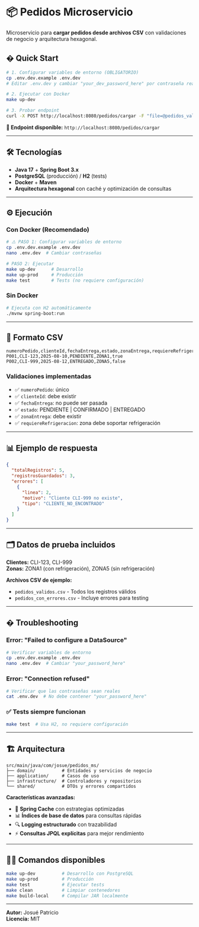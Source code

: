 # 📦 Pedidos Microservicio

Microservicio para **cargar pedidos desde archivos CSV** con validaciones de negocio y arquitectura hexagonal.

## � Quick Start

```bash
# 1. Configurar variables de entorno (OBLIGATORIO)
cp .env.dev.example .env.dev
# Editar .env.dev y cambiar "your_dev_password_here" por contraseña real

# 2. Ejecutar con Docker
make up-dev

# 3. Probar endpoint
curl -X POST http://localhost:8080/pedidos/cargar -F "file=@pedidos_validos.csv"
```

**🎯 Endpoint disponible:** `http://localhost:8080/pedidos/cargar`

---

## 🛠️ Tecnologías

- **Java 17** + **Spring Boot 3.x**
- **PostgreSQL** (producción) / **H2** (tests)
- **Docker** + **Maven**
- **Arquitectura hexagonal** con caché y optimización de consultas

---

## ⚙️ Ejecución

### Con Docker (Recomendado)

```bash
# ⚠️ PASO 1: Configurar variables de entorno
cp .env.dev.example .env.dev
nano .env.dev  # Cambiar contraseñas

# PASO 2: Ejecutar
make up-dev      # Desarrollo
make up-prod     # Producción
make test        # Tests (no requiere configuración)
```

### Sin Docker

```bash
# Ejecuta con H2 automáticamente
./mvnw spring-boot:run
```

---

## 📄 Formato CSV

```csv
numeroPedido,clienteId,fechaEntrega,estado,zonaEntrega,requiereRefrigeracion
P001,CLI-123,2025-08-10,PENDIENTE,ZONA1,true
P002,CLI-999,2025-08-12,ENTREGADO,ZONA5,false
```

### Validaciones implementadas

- ✅ `numeroPedido`: único
- ✅ `clienteId`: debe existir
- ✅ `fechaEntrega`: no puede ser pasada
- ✅ `estado`: PENDIENTE | CONFIRMADO | ENTREGADO
- ✅ `zonaEntrega`: debe existir
- ✅ `requiereRefrigeracion`: zona debe soportar refrigeración

---

## 📊 Ejemplo de respuesta

```json
{
  "totalRegistros": 5,
  "registrosGuardados": 3,
  "errores": [
    {
      "linea": 2,
      "motivo": "Cliente CLI-999 no existe",
      "tipo": "CLIENTE_NO_ENCONTRADO"
    }
  ]
}
```

---

## 🗂️ Datos de prueba incluidos

**Clientes:** CLI-123, CLI-999  
**Zonas:** ZONA1 (con refrigeración), ZONA5 (sin refrigeración)

**Archivos CSV de ejemplo:**

- `pedidos_validos.csv` - Todos los registros válidos
- `pedidos_con_errores.csv` - Incluye errores para testing

---

## � Troubleshooting

### Error: "Failed to configure a DataSource"

```bash
# Verificar variables de entorno
cp .env.dev.example .env.dev
nano .env.dev  # Cambiar "your_password_here"
```

### Error: "Connection refused"

```bash
# Verificar que las contraseñas sean reales
cat .env.dev  # No debe contener "your_password_here"
```

### ✅ Tests siempre funcionan

```bash
make test  # Usa H2, no requiere configuración
```

---

## 🏗️ Arquitectura

```text
src/main/java/com/josue/pedidos_ms/
├── domain/          # Entidades y servicios de negocio
├── application/     # Casos de uso
├── infrastructure/  # Controladores y repositorios
└── shared/          # DTOs y errores compartidos
```

**Características avanzadas:**

- 🚀 **Spring Cache** con estrategias optimizadas
- 📊 **Índices de base de datos** para consultas rápidas
- 🔍 **Logging estructurado** con trazabilidad
- ⚡ **Consultas JPQL explícitas** para mejor rendimiento

---

## 👨‍💻 Comandos disponibles

```bash
make up-dev          # Desarrollo con PostgreSQL
make up-prod         # Producción
make test            # Ejecutar tests
make clean           # Limpiar contenedores
make build-local     # Compilar JAR localmente
```

---

**Autor:** Josué Patricio  
**Licencia:** MIT
